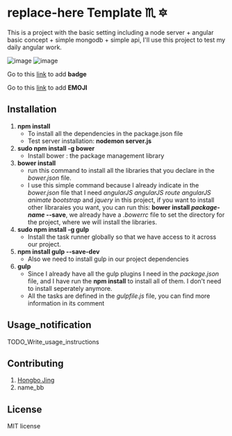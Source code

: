 # replace-here Template :scorpius: :six_pointed_star:
This is a project with the basic setting including a node server + angular basic concept + simple mongodb + simple api, I'll use this project to test my daily angular work.

![image](https://img.shields.io/badge/version-1.0.0-yellowgreen.svg)
![image](https://img.shields.io/badge/license-MIT-brightgreen.svg)

Go to this [link](http://shields.io/) to add **badge**

Go to this [link](http://www.emoji-cheat-sheet.com/) to add **EMOJI**
## Installation
1. **npm install**
    * To install all the dependencies in the package.json file
    * Test server installation: **nodemon server.js**
2. **sudo npm install -g bower**
    * Install bower : the package management library
3. **bower install**
    * run this command to install all the libraries that you declare in the *bower.json* file.
    * I use this simple command because I already indicate in the *bower.json* file that I need *angularJS* *angularJS route* *angularJS animate* *bootstrap* and *jquery* in this project, if you want to install other libraraies you want, you can run this: **bower install _package-name_ --save**, we already have a *.bowerrc* file to set the directory for the project, where we will install the libraries.
4. **sudo npm install -g gulp**
    * Install the task runner globally so that we have access to it across our project.
5. **npm install gulp --save-dev**
    * Also we need to install gulp in our project dependencies
6. **gulp**
    * Since I already have all the gulp plugins I need in the *package.json* file, and I have run the **npm install** to install all of them. I don't need to install seperately anymore.
    * All the tasks are defined in the *gulpfile.js* file, you can find more information in its comment

## Usage_notification
TODO_Write_usage_instructions
## Contributing
1. [Hongbo Jing](https://github.com/hongbojing)
2. name_bb

## License
MIT license
